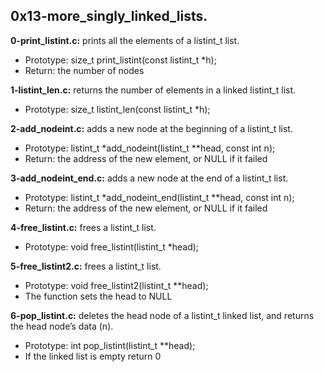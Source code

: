 ## 0x13-more_singly_linked_lists.

**0-print_listint.c:** prints all the elements of a listint_t list.

- Prototype: size_t print_listint(const listint_t *h);
- Return: the number of nodes

**1-listint_len.c:** returns the number of elements in a linked listint_t list.

- Prototype: size_t listint_len(const listint_t *h);

**2-add_nodeint.c:** adds a new node at the beginning of a listint_t list.

- Prototype: listint_t *add_nodeint(listint_t **head, const int n);
- Return: the address of the new element, or NULL if it failed

**3-add_nodeint_end.c:** adds a new node at the end of a listint_t list.

- Prototype: listint_t *add_nodeint_end(listint_t **head, const int n);
- Return: the address of the new element, or NULL if it failed

**4-free_listint.c:** frees a listint_t list.

- Prototype: void free_listint(listint_t *head);

**5-free_listint2.c:** frees a listint_t list.

- Prototype: void free_listint2(listint_t **head);
- The function sets the head to NULL

**6-pop_listint.c:** deletes the head node of a listint_t linked list, and returns the head node’s data (n).

- Prototype: int pop_listint(listint_t **head);
- If the linked list is empty return 0
